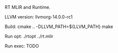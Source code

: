 
RT MLIR and Runtime.

LLVM version: llvmorg-14.0.0-rc1

Build:
cmake .. -DLLVM_PATH=${LLVM_PATH}
make

Run opt:
./rtopt ../rt.mlir

Run exec:
TODO

